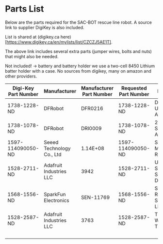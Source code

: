 # Parts List

Below are the parts required for the SAC-BOT rescue line robot. A source link to supplier DigiKey is also included.

List is shared at (digikey.ca here)[https://www.digikey.ca/en/mylists/list/CZCZJ5AE1T].

The above link includes several extra parts (jumper wires, bolts and nuts) that might also be needed.

Not included! -> battery and battery holder we use a two-cell 8450 Lithium batter holder with a case. No sources from digikey, many on amazon and other providers.


| Digi-Key Part Number | Manufacturer              | Manufacturer Part Number | Requested Part Number | Description                      | Customer Reference | Quantity | Unit Price | Extended Price |
| -------------------- | ------------------------- | ------------------------ | --------------------- | -------------------------------- | ------------------ | -------- | ---------- | -------------- |
| 1738-1228-ND         | DFRobot                   | DFR0216                  | 1738-1228-ND          | DFRDUINO UNO V3.0 ATMEGA328P     | 1                  | 19.17    | $19.17     | $19.17         |
| 1738-1078-ND         | DFRobot                   | DRI0009                  | 1738-1078-ND          | 2A MOTOR SHIELD FOR ARDUINO      | 1                  | 20.66    | $20.66     | $20.66         |
| 1597-114090050-ND    | Seeed Technology Co., Ltd | 1.14E+08                 | 1597-114090050-ND     | STANDARD MOTOR 210 RPM 3-7.2V    | 2                  | 1.9      | $3.80      | $3.80          |
| 1528-2711-ND         | Adafruit Industries LLC   | 3942                     | 1528-2711-ND          | ULTRASONIC SENSOR SONAR DISTANCE | 1                  | 6.26     | $6.26      | $6.26          |
| 1568-1556-ND         | SparkFun Electronics      | SEN-11769                | 1568-1556-ND          | SPARKFUN REDBOT SENSOR - LINE FO | 3                  | 5.2      | $15.60     | $15.60         |
| 1528-2587-ND         | Adafruit Industries LLC   | 3763                     | 1528-2587-ND          | THIN WHITE WHEEL FOR TT DC GEARB | 2                  | 2.38     | $4.76      | $4.76          |
|                      |                           |                          |                       |                                  |                    |          |Total:      | $70.25         |
